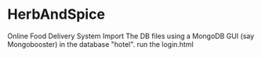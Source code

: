 # HerbAndSpice
Online Food Delivery System
Import The DB files using a MongoDB GUI (say Mongobooster) in the database "hotel".
run the login.html
